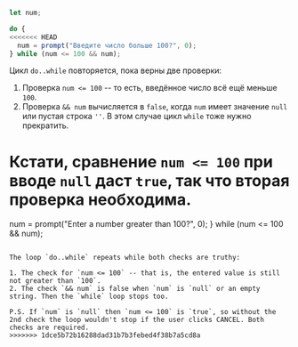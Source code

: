 
```js run demo
let num;

do {
<<<<<<< HEAD
  num = prompt("Введите число больше 100?", 0);
} while (num <= 100 && num);
```

Цикл `do..while` повторяется, пока верны две проверки:

1. Проверка `num <= 100` -- то есть, введённое число всё ещё меньше `100`.
2. Проверка `&& num` вычисляется в `false`, когда `num` имеет значение `null` или пустая строка `''`. В этом случае цикл `while` тоже нужно прекратить.

Кстати, сравнение `num <= 100` при вводе `null` даст `true`, так что вторая проверка необходима.
=======
  num = prompt("Enter a number greater than 100?", 0);
} while (num <= 100 && num);
```

The loop `do..while` repeats while both checks are truthy:

1. The check for `num <= 100` -- that is, the entered value is still not greater than `100`.
2. The check `&& num` is false when `num` is `null` or an empty string. Then the `while` loop stops too.

P.S. If `num` is `null` then `num <= 100` is `true`, so without the 2nd check the loop wouldn't stop if the user clicks CANCEL. Both checks are required.
>>>>>>> 1dce5b72b16288dad31b7b3febed4f38b7a5cd8a
